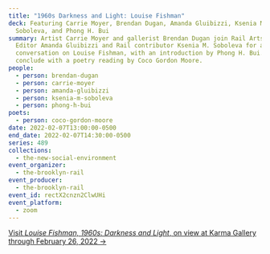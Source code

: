 ```yaml
---
title: "1960s Darkness and Light: Louise Fishman"
deck: Featuring Carrie Moyer, Brendan Dugan, Amanda Gluibizzi, Ksenia M.
  Soboleva, and Phong H. Bui
summary: Artist Carrie Moyer and gallerist Brendan Dugan join Rail Artseen
  Editor Amanda Gluibizzi and Rail contributor Ksenia M. Soboleva for a
  conversation on Louise Fishman, with an introduction by Phong H. Bui. We
  conclude with a poetry reading by Coco Gordon Moore.
people:
  - person: brendan-dugan
  - person: carrie-moyer
  - person: amanda-gluibizzi
  - person: ksenia-m-soboleva
  - person: phong-h-bui
poets:
  - person: coco-gordon-moore
date: 2022-02-07T13:00:00-0500
end_date: 2022-02-07T14:30:00-0500
series: 489
collections:
  - the-new-social-environment
event_organizer:
  - the-brooklyn-rail
event_producer:
  - the-brooklyn-rail
event_id: rectX2cnzn2ClwUHi
event_platform:
  - zoom
---
```

[Visit *Louise Fishman, 1960s: Darkness and Light*, on view at Karma Gallery through February 26, 2022 →](https://karmakarma.org/exhibitions/louise-fishman-2022-preview/)
